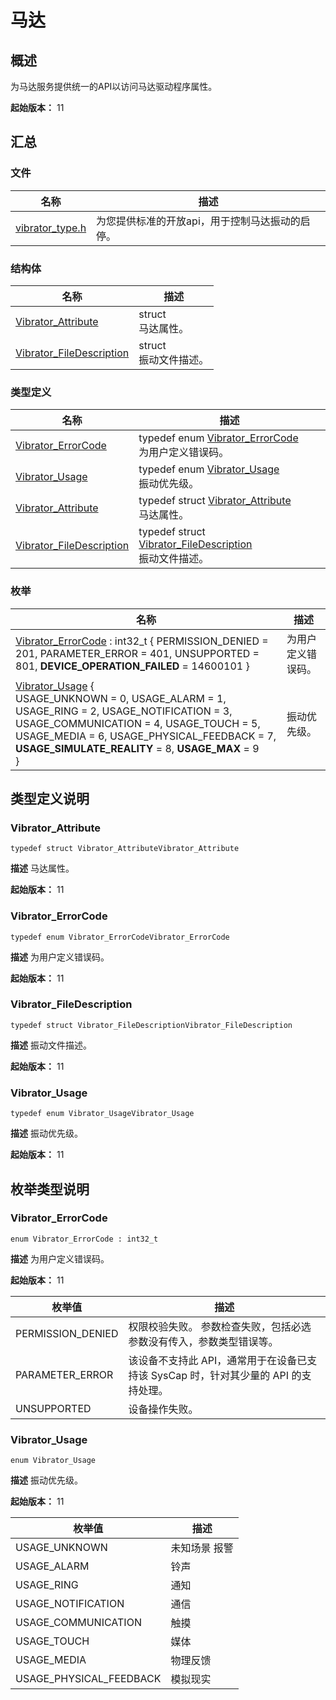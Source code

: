 # 马达


## 概述

为马达服务提供统一的API以访问马达驱动程序属性。

**起始版本：** 11


## 汇总


### 文件

| 名称 | 描述 | 
| -------- | -------- |
| [vibrator_type.h](vibrator__type_8h.md) | 为您提供标准的开放api，用于控制马达振动的启停。  | 


### 结构体

| 名称 | 描述 | 
| -------- | -------- |
| [Vibrator_Attribute](_vibrator___attribute.md) | struct<br/>马达属性。  | 
| [Vibrator_FileDescription](_vibrator___file_description.md) | struct<br/>振动文件描述。  | 


### 类型定义

| 名称 | 描述 | 
| -------- | -------- |
| [Vibrator_ErrorCode](#vibrator_errorcode) | typedef enum [Vibrator_ErrorCode](#vibrator_errorcode)<br/>为用户定义错误码。  | 
| [Vibrator_Usage](#vibrator_usage) | typedef enum [Vibrator_Usage](#vibrator_usage)<br/>振动优先级。  | 
| [Vibrator_Attribute](#vibrator_attribute) | typedef struct [Vibrator_Attribute](_vibrator___attribute.md)<br/>马达属性。  | 
| [Vibrator_FileDescription](#vibrator_filedescription) | typedef struct [Vibrator_FileDescription](_vibrator___file_description.md)<br/>振动文件描述。  | 


### 枚举

| 名称 | 描述 | 
| -------- | -------- |
| [Vibrator_ErrorCode](#vibrator_errorcode) : int32_t { PERMISSION_DENIED = 201, PARAMETER_ERROR = 401, UNSUPPORTED = 801, **DEVICE_OPERATION_FAILED** = 14600101 } | 为用户定义错误码。  | 
| [Vibrator_Usage](#vibrator_usage) {<br/>USAGE_UNKNOWN = 0, USAGE_ALARM = 1, USAGE_RING = 2, USAGE_NOTIFICATION = 3,<br/>USAGE_COMMUNICATION = 4, USAGE_TOUCH = 5, USAGE_MEDIA = 6, USAGE_PHYSICAL_FEEDBACK = 7,<br/>**USAGE_SIMULATE_REALITY** = 8, **USAGE_MAX** = 9<br/>} | 振动优先级。  | 


## 类型定义说明


### Vibrator_Attribute

```
typedef struct Vibrator_AttributeVibrator_Attribute
```
**描述**
马达属性。

**起始版本：** 11


### Vibrator_ErrorCode

```
typedef enum Vibrator_ErrorCodeVibrator_ErrorCode
```
**描述**
为用户定义错误码。

**起始版本：** 11


### Vibrator_FileDescription

```
typedef struct Vibrator_FileDescriptionVibrator_FileDescription
```
**描述**
振动文件描述。

**起始版本：** 11


### Vibrator_Usage

```
typedef enum Vibrator_UsageVibrator_Usage
```
**描述**
振动优先级。

**起始版本：** 11


## 枚举类型说明


### Vibrator_ErrorCode

```
enum Vibrator_ErrorCode : int32_t
```
**描述**
为用户定义错误码。

**起始版本：** 11

| 枚举值 | 描述 | 
| -------- | -------- |
| PERMISSION_DENIED  | 权限校验失败。 参数检查失败，包括必选参数没有传入，参数类型错误等。 | 
| PARAMETER_ERROR  | 该设备不支持此 API，通常用于在设备已支持该 SysCap 时，针对其少量的 API 的支持处理。 | 
| UNSUPPORTED  | 设备操作失败。 | 


### Vibrator_Usage

```
enum Vibrator_Usage
```
**描述**
振动优先级。

**起始版本：** 11

| 枚举值 | 描述 | 
| -------- | -------- |
| USAGE_UNKNOWN  | 未知场景 报警 | 
| USAGE_ALARM  | 铃声 | 
| USAGE_RING  | 通知 | 
| USAGE_NOTIFICATION  | 通信 | 
| USAGE_COMMUNICATION  | 触摸 | 
| USAGE_TOUCH  | 媒体 | 
| USAGE_MEDIA  | 物理反馈 | 
| USAGE_PHYSICAL_FEEDBACK  | 模拟现实 | 
